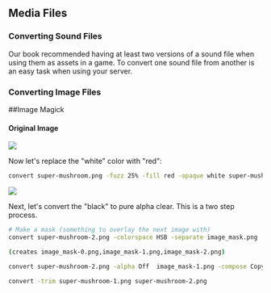 ## Media Files

### Converting Sound Files

Our book recommended having at least two versions of a sound file when using them as assets in a game. To convert one sound file from another is an easy task when using your server.


### Converting Image Files



##Image Magick

#### Original Image
![](http://104.131.149.230/Mwsu-Mobile-Gaming/Example_code/Program_1_Starter/assets/super-mushroom.png)

Now let's replace the "white" color with "red":
```bash
convert super-mushroom.png -fuzz 25% -fill red -opaque white super-mushroom-1.png
```
![](http://104.131.149.230/Mwsu-Mobile-Gaming/Example_code/Program_1_Starter/assets/super-mushroom-1.png)

Next, let's convert the "black" to pure alpha clear. This is a two step process.

```bash
# Make a mask (something to overlay the next image with)
convert super-mushroom-2.png -colorspace HSB -separate image_mask.png

(creates image_mask-0.png,image_mask-1.png,image_mask-2.png) 

convert super-mushroom-2.png -alpha Off  image_mask-1.png -compose CopyOpacity -composite PNG32:super-mushroom-2-alpha.png

convert -trim super-mushroom-1.png super-mushroom-2.png
